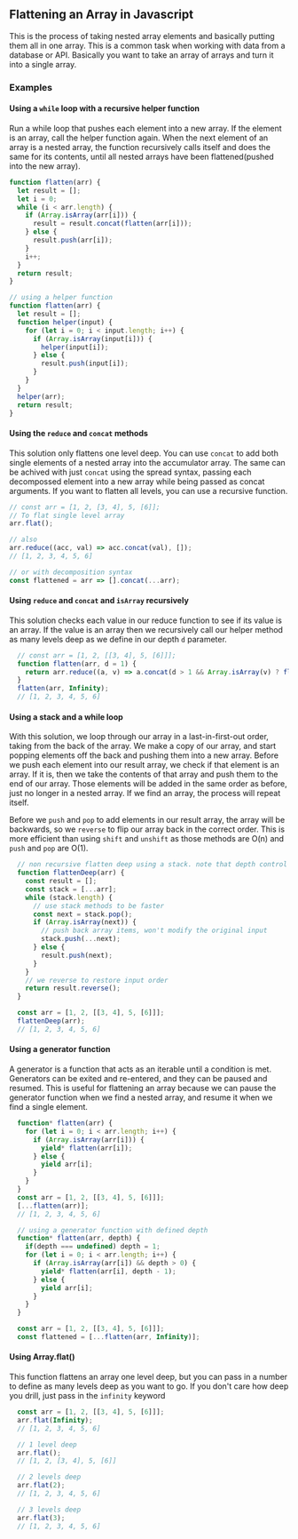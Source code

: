 ## Flattening an Array in Javascript

This is the process of taking nested array elements and basically putting them all in one array. This is a common task when working with data from a database or API. Basically you want to take an array of arrays and turn it into a single array.

### Examples

#### Using a `while` loop with a recursive helper function

Run a while loop that pushes each element into a new array. If the element is an array, call the helper function again.
When the next element of an array is a nested array, the function recursively calls itself and does the same for its contents, until all nested arrays have been flattened(pushed into the new array).

```js
function flatten(arr) {
  let result = [];
  let i = 0;
  while (i < arr.length) {
    if (Array.isArray(arr[i])) {
      result = result.concat(flatten(arr[i]));
    } else {
      result.push(arr[i]);
    }
    i++;
  }
  return result;
}
```
```js
// using a helper function
function flatten(arr) {
  let result = [];
  function helper(input) {
    for (let i = 0; i < input.length; i++) {
      if (Array.isArray(input[i])) {
        helper(input[i]);
      } else {
        result.push(input[i]);
      }
    }
  }
  helper(arr);
  return result;
}
```

#### Using the `reduce` and `concat` methods

This solution only flattens one level deep. You can use `concat` to add both single elements of a nested array into the accumulator array.
The same can be achived with just `concat` using the spread syntax, passing each decompossed element into a new array while being passed as concat arguments.
If you want to flatten all levels, you can use a recursive function.

```js
// const arr = [1, 2, [3, 4], 5, [6]];
// To flat single level array
arr.flat();

// also
arr.reduce((acc, val) => acc.concat(val), []);
// [1, 2, 3, 4, 5, 6]

// or with decomposition syntax
const flattened = arr => [].concat(...arr);
```

#### Using `reduce` and `concat` and `isArray` recursively

This solution checks each value in our reduce function to see if its value is an array. If the value is an array then we recursively call our helper method as many levels deep as we define in our depth `d` parameter.
  
```js
  // const arr = [1, 2, [[3, 4], 5, [6]]];
  function flatten(arr, d = 1) {
    return arr.reduce((a, v) => a.concat(d > 1 && Array.isArray(v) ? flatten(v, d - 1) : v), []);
  }
  flatten(arr, Infinity);
  // [1, 2, 3, 4, 5, 6]
```

#### Using a stack and a while loop

With this solution, we loop through our array in a last-in-first-out order, taking from the back of the array. We make a copy of our array, and start popping elements off the back and pushing them into a new array. Before we push each element into our result array, we check if that element is an array. If it is, then we take the contents of that array and push them to the end of our array. Those elements will be added in the same order as before, just no longer in a nested array. If we find an array, the process will repeat itself. 

Before we `push` and `pop` to add elements in our result array, the array will be backwards, so we `reverse` to flip our array back in the correct order. This is more efficient than using `shift` and `unshift` as those methods are O(n) and `push` and `pop` are O(1).

```js
  // non recursive flatten deep using a stack. note that depth control is hard/inefficient as we will need to tag EACH element with its depth
  function flattenDeep(arr) {
    const result = [];
    const stack = [...arr];
    while (stack.length) {
      // use stack methods to be faster
      const next = stack.pop();
      if (Array.isArray(next)) {
        // push back array items, won't modify the original input
        stack.push(...next);
      } else {
        result.push(next);
      }
    }
    // we reverse to restore input order
    return result.reverse();
  }

  const arr = [1, 2, [[3, 4], 5, [6]]];
  flattenDeep(arr);
  // [1, 2, 3, 4, 5, 6]
```

#### Using a generator function

A generator is a function that acts as an iterable until a condition is met. Generators can be exited and re-entered, and they can be paused and resumed. This is useful for flattening an array because we can pause the generator function when we find a nested array, and resume it when we find a single element.

```js
  function* flatten(arr) {
    for (let i = 0; i < arr.length; i++) {
      if (Array.isArray(arr[i])) {
        yield* flatten(arr[i]);
      } else {
        yield arr[i];
      }
    }
  }
  const arr = [1, 2, [[3, 4], 5, [6]]];
  [...flatten(arr)];
  // [1, 2, 3, 4, 5, 6]
```

```js
  // using a generator function with defined depth
  function* flatten(arr, depth) {
    if(depth === undefined) depth = 1;
    for (let i = 0; i < arr.length; i++) {
      if (Array.isArray(arr[i]) && depth > 0) {
        yield* flatten(arr[i], depth - 1);
      } else {
        yield arr[i];
      }
    }
  }

  const arr = [1, 2, [[3, 4], 5, [6]]];
  const flattened = [...flatten(arr, Infinity)];
```

#### Using Array.flat()

This function flattens an array one level deep, but you can pass in a number to define as many levels deep as you want to go. If you don't care how deep you drill, just pass in the `infinity` keyword

```js
  const arr = [1, 2, [[3, 4], 5, [6]]];
  arr.flat(Infinity);
  // [1, 2, 3, 4, 5, 6]

  // 1 level deep
  arr.flat();
  // [1, 2, [3, 4], 5, [6]]

  // 2 levels deep
  arr.flat(2);
  // [1, 2, 3, 4, 5, 6]

  // 3 levels deep
  arr.flat(3);
  // [1, 2, 3, 4, 5, 6]
```
